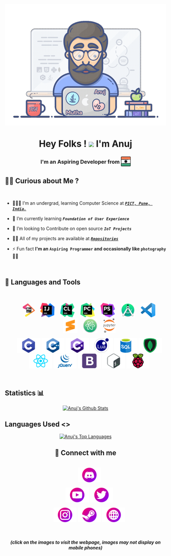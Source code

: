<img src="assets/coder.gif" align="center">

<h1 align="center">Hey Folks ! <img src="https://raw.githubusercontent.com/MartinHeinz/MartinHeinz/master/wave.gif" width="30px"> I'm Anuj</h1>
<h3 align="center">I'm an Aspiring Developer from <sub><sub><img src="assets/india_flag.png" width="30px"></sub></sub></h3>

## 🙋‍♂️ Curious about Me ? 
<br/>

- 👨🏻‍🎓 I’m an undergrad, learning Computer Science at **_[`PICT, Pune, India.`](https://pict.edu/about_us/)_** 

- 🔭 I’m currently learning **_`Foundation of User Experience`_**

- 👯 I’m looking to Contribute on open source **_`IoT Projects`_**

- 👨‍💻 All of my projects are available at **_[`Repositories`](https://github.com/AnujMutha?tab=repositories)_**

- ⚡ Fun fact **I'm an `Aspiring Programmer` and occasionally like `photography` 🎥📸**
<br/>

## 🚀 Languages and Tools
<br/>
<ul align="center">
<svg xmlns="http://www.w3.org/2000/svg" x="0px" y="0px"
width="48" height="48"
viewBox="0 0 48 48"
style=" fill:#000000;"><path fill="#ce4488" d="M23.019,23.75c-0.032,0-12.416-9.769-12.668-9.927L9.783,13.54c-1.828-0.693-3.845,0.252-4.538,2.08 c-0.599,1.607,0.063,3.372,1.45,4.223c0.221,0.126,0.41,0.221,0.63,0.284c0.126,0.063,14.307,5.925,14.307,5.925 c0.567,0.252,1.229,0.095,1.607-0.378C23.712,25.074,23.618,24.223,23.019,23.75z"></path><path fill="#ed3d7d" d="M5.024,17v-0.084C5.025,16.944,5.023,16.972,5.024,17z"></path><path fill="#ed3d7d" d="M7.024,19.981v-6.37l-0.455,0.307c-0.031,0.031-0.063,0.031-0.063,0.063H6.474 c-0.536,0.378-0.977,0.945-1.229,1.607c-0.166,0.437-0.233,0.887-0.221,1.328V17C5.087,18.261,5.841,19.419,7.024,19.981z"></path><path fill="#ed3d7d" d="M7.024,13.612v6.37c0.101,0.048,0.194,0.106,0.301,0.145c0.56,0.218,1.142,0.273,1.699,0.195 v-8.056L7.024,13.612z"></path><path fill="#ed427a" d="M9.024,12.265v8.056c0.571-0.08,1.115-0.301,1.578-0.636c0.164-0.117,0.293-0.245,0.422-0.375 v-8.392L9.024,12.265z"></path><path fill="#ed4479" d="M11.024,10.918v8.392c0.045-0.045,0.105-0.081,0.146-0.129l1.854-1.672V9.571L11.024,10.918z"></path><path fill="#fcee39" d="M12.455,41.177c-0.79,1.308-0.516,2.942,0.569,3.952v-4.65 C12.806,40.681,12.61,40.911,12.455,41.177z"></path><polygon fill="#ee4a75" points="15.024,8.225 13.024,9.571 13.024,17.509 15.024,15.705"></polygon><path fill="#fcee39" d="M13.937,39.885c-0.332,0.14-0.64,0.343-0.912,0.594v4.65c0.17,0.158,0.356,0.304,0.566,0.428 c0.452,0.266,0.942,0.401,1.434,0.43v-6.694L13.937,39.885z"></path><path fill="#fcee39" d="M15.024,39.294v6.694c0.676,0.039,1.354-0.128,1.937-0.493c0.018-0.018,0.041-0.03,0.063-0.045 v-7.244L15.024,39.294z"></path><polygon fill="#ee4c73" points="17.024,13.902 17.024,6.878 15.024,8.225 15.024,15.705"></polygon><path fill="#fce839" d="M17.024,38.206v7.244c0.054-0.036,0.113-0.068,0.158-0.113l1.842-1.284v-6.935L17.024,38.206z"></path><polygon fill="#ee5270" points="19.024,12.098 19.024,5.531 17.024,6.878 17.024,13.902"></polygon><polygon fill="#fbe146" points="19.024,37.118 19.024,44.053 21.024,42.658 21.024,36.031"></polygon><path fill="#ef566d" d="M20.629,10.652l0.396,0.337V5.05C20.874,5.021,20.72,5,20.561,5c-0.148,0-0.292,0.017-0.434,0.044 c-0.074,0.013-0.144,0.035-0.215,0.055c-0.063,0.018-0.126,0.036-0.188,0.059c-0.073,0.027-0.143,0.056-0.213,0.09 c-0.093,0.044-0.181,0.093-0.267,0.146c-0.018,0.012-0.038,0.021-0.056,0.034c-0.025,0.016-0.052,0.029-0.077,0.046l-0.087,0.059 v6.567L20.629,10.652z"></path><polygon fill="#fad93a" points="21.024,36.031 21.024,42.658 23.024,41.264 23.024,34.943"></polygon><path fill="#ef5d66" d="M23.024,12.694V6.44l-0.667-0.651c-0.106-0.113-0.222-0.216-0.349-0.308 c-0.007-0.005-0.014-0.012-0.021-0.017c-0.112-0.08-0.233-0.148-0.358-0.208c-0.026-0.013-0.05-0.03-0.078-0.042 c-0.114-0.05-0.234-0.086-0.356-0.119c-0.042-0.011-0.081-0.029-0.123-0.038c-0.016-0.003-0.033-0.002-0.048-0.005v5.939 L23.024,12.694z"></path><polygon fill="#f06063" points="25.024,14.399 25.024,8.393 23.024,6.44 23.024,12.694"></polygon><polygon fill="#f9ce3a" points="23.024,34.943 23.024,41.264 25.024,39.87 25.024,33.855"></polygon><polygon fill="#f0635f" points="27.024,16.104 27.024,10.347 25.024,8.393 25.024,14.399"></polygon><polygon fill="#f8c03b" points="25.024,33.855 25.024,39.87 27.024,38.475 27.024,32.767"></polygon><polygon fill="#f1655c" points="29.024,17.81 29.024,12.301 27.024,10.347 27.024,16.104"></polygon><polygon fill="#f7b33b" points="27.024,32.767 27.024,38.475 29.024,37.081 29.024,31.68"></polygon><polygon fill="#f16956" points="31.024,19.515 31.024,14.255 29.024,12.301 29.024,17.81"></polygon><polygon fill="#f6a53c" points="29.024,31.68 29.024,37.081 31.024,35.686 31.024,30.592"></polygon><polygon fill="#f26c51" points="33.024,21.22 33.024,16.209 31.024,14.255 31.024,19.515"></polygon><polygon fill="#f5983c" points="31.024,30.592 31.024,35.686 33.024,34.292 33.024,29.504"></polygon><polygon fill="#f48a3c" points="33.024,29.504 33.024,34.292 35.024,32.898 35.024,28.417"></polygon><polygon fill="#f2704d" points="35.024,22.925 35.024,18.163 33.024,16.209 33.024,21.22"></polygon><polygon fill="#f27249" points="37.024,24.63 37.024,20.117 35.024,18.163 35.024,22.925"></polygon><polygon fill="#f07b33" points="35.024,28.417 35.024,32.898 37.024,31.503 37.024,27.329"></polygon><polygon fill="#f37644" points="37.024,20.117 37.024,24.63 38.957,26.278 37.024,27.329 37.024,31.503 39.024,30.109 39.024,22.07"></polygon><polygon fill="#f37841" points="39.024,30.109 41.024,28.714 41.024,24.024 39.024,22.07"></polygon><path fill="#f37b3d" d="M41.952,28.068c0.108-0.081,0.368-0.272,0.482-0.386c0.312-0.249,0.524-0.622,0.557-1.063 c0-0.41-0.158-0.819-0.441-1.103l-1.526-1.491v4.69L41.952,28.068z"></path><path fill="#424242" d="M16,17h16v16H16V17z"></path><path fill="#fff" d="M17.315,30.003h6.019V31h-6.019V30.003z M17.252,21.009l0.473-0.441 c0.126,0.158,0.252,0.252,0.41,0.252c0.189,0,0.284-0.126,0.284-0.378v-1.67h0.725v1.67c0,0.315-0.095,0.567-0.252,0.725 c-0.158,0.158-0.41,0.252-0.725,0.252C17.693,21.45,17.441,21.261,17.252,21.009z M19.3,18.803h2.111v0.599h-1.387v0.41h1.261 v0.567h-1.261v0.41h1.418v0.63h-2.111L19.3,18.803z M22.357,19.433h-0.788v-0.63h2.3v0.63h-0.788v1.985h-0.725V19.433z M17.315,22.017h1.355c0.315,0,0.567,0.095,0.725,0.221c0.095,0.095,0.158,0.252,0.158,0.441c0,0.315-0.158,0.473-0.41,0.599 c0.315,0.095,0.504,0.284,0.504,0.63c0,0.441-0.378,0.725-0.977,0.725h-1.355V22.017z M18.828,22.837 c0-0.158-0.126-0.221-0.315-0.221H18.04v0.473h0.441C18.702,23.057,18.828,22.994,18.828,22.837z M18.576,23.593h-0.567v0.473 h0.567c0.221,0,0.347-0.095,0.347-0.252S18.796,23.593,18.576,23.593z M19.773,22.017h1.229c0.41,0,0.662,0.095,0.851,0.284 c0.158,0.158,0.221,0.347,0.221,0.599c0,0.41-0.221,0.662-0.536,0.819l0.63,0.914h-0.819l-0.536-0.788h-0.315v0.788h-0.725V22.017z M20.971,23.278c0.252,0,0.378-0.126,0.378-0.315c0-0.221-0.158-0.315-0.378-0.315h-0.473v0.63H20.971z"></path><path fill="#fff" d="M22.924,22.017h0.693l1.103,2.647h-0.788l-0.189-0.473h-1.008l-0.189,0.473H21.79L22.924,22.017z M23.555,23.593l-0.284-0.725l-0.284,0.725H23.555z M24.815,22.017h0.725v2.616h-0.725V22.017z M25.729,22.017h0.662l1.071,1.387 v-1.387h0.725v2.616h-0.63l-1.103-1.418v1.45h-0.725V22.017z M28.25,24.255l0.41-0.473c0.252,0.221,0.536,0.315,0.851,0.315 c0.189,0,0.315-0.063,0.315-0.189s-0.095-0.158-0.441-0.252c-0.567-0.126-0.977-0.284-0.977-0.819c0-0.473,0.378-0.851,1.008-0.851 c0.441,0,0.788,0.126,1.071,0.347l-0.378,0.504c-0.252-0.158-0.504-0.252-0.725-0.252c-0.189,0-0.252,0.063-0.252,0.158 c0,0.126,0.095,0.158,0.441,0.252c0.599,0.126,0.977,0.315,0.977,0.819c0,0.536-0.41,0.851-1.071,0.851 C29.006,24.696,28.565,24.538,28.25,24.255z"></path></svg>
  <a style="margin: .5em" href="https://www.jetbrains.com/idea/"><img alt="IntelliJ" height="45px" src="tools/intellij.png"/></a>
  <a style="margin: .5em" href="https://www.jetbrains.com/clion/"><img alt="CLion" height="45px" src="tools/clion.svg"/></a>
  <a style="margin: .5em" href="https://www.jetbrains.com/pycharm/"><img alt="PyCharm" height="45px" src="tools/pycharm.png"/></a>
  <a style="margin: .5em" href="https://www.jetbrains.com/phpstorm/"><img alt="PHPStorm" height="45px" src="tools/phpstorm.png"/></a>
  <a style="margin: .5em" href="https://www.jetbrains.com/intellij/"><img alt="Android Studio" height="45px" src="tools/android_studio.png"/></a>
  <a style="margin: .5em" href="https://www.jetbrains.com/clion/"><img alt="VSCode" height="45px" src="tools/vscode.png"/></a>
  <a style="margin: .5em" href="https://www.jetbrains.com/pycharm/"><img alt="Sublime" height="45px" src="tools/sublime_text.png"/></a>
  <a style="margin: .5em"href="https://www.jetbrains.com/phpstorm/"><img alt="Atom" height="45px" src="tools/atom.png"/></a>
  <a style="margin: .5em" href="https://en.wikipedia.org/wiki/SQL"><img alt="Jupyter" height="45px" src="tools/jupyter.png"/></a>

  <a href="https://en.wikipedia.org/wiki/C_(programming_language)"><img height="45px" src="https://raw.githubusercontent.com/AkshayCraZzY/AkshayCraZzY/main/skills/C.png"/></a>
  <a href="https://en.wikipedia.org/wiki/C%2B%2B"><img height="45px" src="https://raw.githubusercontent.com/AkshayCraZzY/AkshayCraZzY/main/skills/C++.png"/></a>
  <a href="https://docs.microsoft.com/es-es/dotnet/csharp/"><img height="45px" src="https://raw.githubusercontent.com/AkshayCraZzY/AkshayCraZzY/main/skills/CSharp.png"/></a>
  <a href="https://lua.org/"><img height="45px" src="https://raw.githubusercontent.com/AkshayCraZzY/AkshayCraZzY/main/skills/Lua.png"/></a>
  <a href="https://en.wikipedia.org/wiki/SQL"><img height="45px" src="https://raw.githubusercontent.com/AkshayCraZzY/AkshayCraZzY/main/skills/SQL.png"/></a>
  <a href="https://mongodb.com/"><img height="45px" src="https://raw.githubusercontent.com/AkshayCraZzY/AkshayCraZzY/main/skills/MongoDB.png"/></a>
  <a href="https://reactjs.org/"><img height="45px" src="https://raw.githubusercontent.com/AkshayCraZzY/AkshayCraZzY/main/skills/React.png"/></a>
  <a href="https://jquery.com/"><img height="45px" src="https://raw.githubusercontent.com/AkshayCraZzY/AkshayCraZzY/main/skills/JQuery.png"/></a>
  <a href="https://getbootstrap.com"><img height="45px" src="https://raw.githubusercontent.com/AkshayCraZzY/AkshayCraZzY/main/skills/Bootstrap.png"/></a>
  <a href="https://en.wikipedia.org/wiki/Bash_(Unix_shell)"><img height="45px" src="https://raw.githubusercontent.com/AkshayCraZzY/AkshayCraZzY/main/skills/Bash.png"/></a>
  <a href="https://raspberrypi.org/"><img height="45px" src="https://raw.githubusercontent.com/AkshayCraZzY/AkshayCraZzY/main/skills/Raspberry Pi.png"/></a>
</ul>
<br/>
<h2 align="start">Statistics 📊</h2>
<p align="center">
    <a href="https://github.com/AnujMutha"><img alt="Anuj's Github Stats" src="https://github-readme-stats.vercel.app/api?username=AnujMutha&bg_color=30,642B73,C6426E&title_color=fff&text_color=fff&show_icons=true&icon_color=fff&border_radius=20&border_color=fff&include_all_commits=true&line_height=25&custom_title=Anuj%20Mutha%27s%20Github%20Stats" /></a> 
</p>
<h2 align="start">Languages Used <></h2>
<p align="center">
        <a href="https://github.com/AnujMutha"><img alt="Anuj's Top Languages" src="https://github-readme-stats.vercel.app/api/top-langs/?username=AnujMutha&layout=compact&langs_count=10&bg_color=30,4776E6,8E54E9&text_color=fff&title_color=fff&border_radius=20&card_width=445" /></a>
</p>
 
<h2 align="center">💬 Connect with me</h2>
<ul align="center">
  <br/>
  <a href="https://discordapp.com/users/223083258433241088"><img height="45px" src="https://raw.githubusercontent.com/AkshayCraZzY/AkshayCraZzY/main/contact/Discord.png"/></a>

<a href="https://www.youtube.com/crazzyak"><img height="45px" src="https://raw.githubusercontent.com/AkshayCraZzY/AkshayCraZzY/main/contact/Youtube.png"/></a>
<a href="https://twitter.com/akshayparakh98"><img height="45px" src="https://raw.githubusercontent.com/AkshayCraZzY/AkshayCraZzY/main/contact/Twitter.png"/></a>

<a href="https://www.instagram.com/akki_parakh/"><img height="45px" src="https://raw.githubusercontent.com/AkshayCraZzY/AkshayCraZzY/main/contact/Instagram.png"/></a>
<a href="https://steamcommunity.com/id/Cra7zY/"><img height="45px" src="https://raw.githubusercontent.com/AkshayCraZzY/AkshayCraZzY/main/contact/Steam.png"/></a>
<a href="mailto:akshayparakh98@gmail.com?subject=From Github"><img height="45px" src="https://raw.githubusercontent.com/AkshayCraZzY/AkshayCraZzY/main/contact/Website.png"/></a>
</ul>
<br/>
<h5 align="center">(click on the images to visit the webpage, images may not display on mobile phones)</h5>